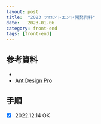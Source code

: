 ```yaml
---
layout: post
title:  "2023 フロントエンド開発資料"
date:   2023-01-06
category: front-end
tags: [front-end]
---
```



## 参考資料
- []()
- [Ant Design Pro](https://pro.ant.design/zh-CN/docs/getting-started)


## 手順
- [X] 2022.12.14 OK


